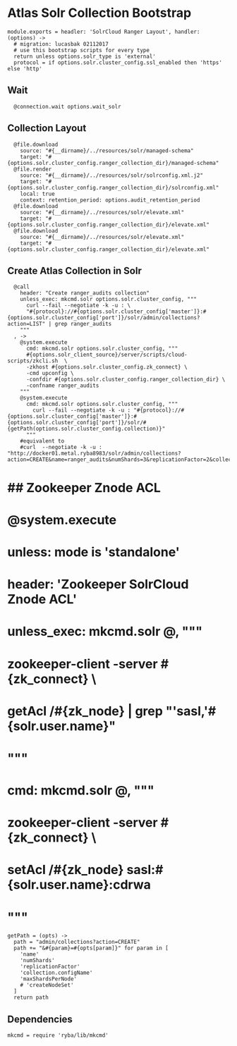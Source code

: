 
# Atlas Solr Collection Bootstrap

    module.exports = headler: 'SolrCloud Ranger Layout', handler: (options) ->
      # migration: lucasbak 02112017
      # use this bootstrap scripts for every type
      return unless options.solr_type is 'external'
      protocol = if options.solr.cluster_config.ssl_enabled then 'https' else 'http'

## Wait

      @connection.wait options.wait_solr

## Collection Layout

      @file.download
        source: "#{__dirname}/../resources/solr/managed-schema"
        target: "#{options.solr.cluster_config.ranger_collection_dir}/managed-schema"
      @file.render
        source: "#{__dirname}/../resources/solr/solrconfig.xml.j2"
        target: "#{options.solr.cluster_config.ranger_collection_dir}/solrconfig.xml"
        local: true
        context: retention_period: options.audit_retention_period
      @file.download
        source: "#{__dirname}/../resources/solr/elevate.xml"
        target: "#{options.solr.cluster_config.ranger_collection_dir}/elevate.xml"
      @file.download
        source: "#{__dirname}/../resources/solr/elevate.xml"
        target: "#{options.solr.cluster_config.ranger_collection_dir}/elevate.xml"

## Create Atlas Collection in Solr

      @call
        header: "Create ranger_audits collection"
        unless_exec: mkcmd.solr options.solr.cluster_config, """
          curl --fail --negotiate -k -u : \
          "#{protocol}://#{options.solr.cluster_config['master']}:#{options.solr.cluster_config['port']}/solr/admin/collections?action=LIST" | grep ranger_audits
        """
      , ->
        @system.execute
          cmd: mkcmd.solr options.solr.cluster_config, """
          #{options.solr_client_source}/server/scripts/cloud-scripts/zkcli.sh  \
          -zkhost #{options.solr.cluster_config.zk_connect} \
          -cmd upconfig \
          -confdir #{options.solr.cluster_config.ranger_collection_dir} \
          -confname ranger_audits
        """
        @system.execute
          cmd: mkcmd.solr options.solr.cluster_config, """
            curl --fail --negotiate -k -u : "#{protocol}://#{options.solr.cluster_config['master']}:#{options.solr.cluster_config['port']}/solr/#{getPath(options.solr.cluster_config.collection)}"
          """
        #equivalent to
        #curl  --negotiate -k -u : "http://docker01.metal.ryba8983/solr/admin/collections?action=CREATE&name=ranger_audits&numShards=3&replicationFactor=2&collection.configName=ranger_audits&maxShardsPerNode=2"

# ## Zookeeper Znode ACL
#
#       @system.execute
#         unless: mode is 'standalone'
#         header: 'Zookeeper SolrCloud Znode ACL'
#         unless_exec: mkcmd.solr @, """
#         zookeeper-client -server #{zk_connect} \
#           getAcl /#{zk_node} | grep \"'sasl,'#{solr.user.name}\"
#         """
#         cmd: mkcmd.solr @, """
#         zookeeper-client -server #{zk_connect} \
#           setAcl /#{zk_node} sasl:#{solr.user.name}:cdrwa
#         """

    getPath = (opts) ->
      path = "admin/collections?action=CREATE"
      path += "&#{param}=#{opts[param]}" for param in [
        'name'
        'numShards'
        'replicationFactor'
        'collection.configName'
        'maxShardsPerNode'
        # 'createNodeSet'
      ]
      return path

## Dependencies

    mkcmd = require 'ryba/lib/mkcmd'

